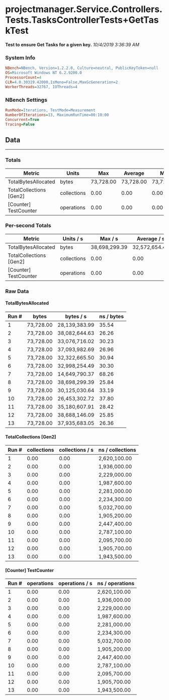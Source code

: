 ﻿# projectmanager.Service.Controllers.Tests.TasksControllerTests+GetTaskTest
__Test to ensure Get Tasks for a given key.__
_10/4/2019 3:36:39 AM_
### System Info
```ini
NBench=NBench, Version=1.2.2.0, Culture=neutral, PublicKeyToken=null
OS=Microsoft Windows NT 6.2.9200.0
ProcessorCount=4
CLR=4.0.30319.42000,IsMono=False,MaxGcGeneration=2
WorkerThreads=32767, IOThreads=4
```

### NBench Settings
```ini
RunMode=Iterations, TestMode=Measurement
NumberOfIterations=13, MaximumRunTime=00:10:00
Concurrent=True
Tracing=False
```

## Data
-------------------

### Totals
|          Metric |           Units |             Max |         Average |             Min |          StdDev |
|---------------- |---------------- |---------------- |---------------- |---------------- |---------------- |
|TotalBytesAllocated |           bytes |       73,728.00 |       73,728.00 |       73,728.00 |            0.00 |
|TotalCollections [Gen2] |     collections |            0.00 |            0.00 |            0.00 |            0.00 |
|[Counter] TestCounter |      operations |            0.00 |            0.00 |            0.00 |            0.00 |

### Per-second Totals
|          Metric |       Units / s |         Max / s |     Average / s |         Min / s |      StdDev / s |
|---------------- |---------------- |---------------- |---------------- |---------------- |---------------- |
|TotalBytesAllocated |           bytes |   38,698,299.39 |   32,572,654.42 |   14,649,790.37 |    6,746,027.48 |
|TotalCollections [Gen2] |     collections |            0.00 |            0.00 |            0.00 |            0.00 |
|[Counter] TestCounter |      operations |            0.00 |            0.00 |            0.00 |            0.00 |

### Raw Data
#### TotalBytesAllocated
|           Run # |           bytes |       bytes / s |      ns / bytes |
|---------------- |---------------- |---------------- |---------------- |
|               1 |       73,728.00 |   28,139,383.99 |           35.54 |
|               2 |       73,728.00 |   38,082,644.63 |           26.26 |
|               3 |       73,728.00 |   33,076,716.02 |           30.23 |
|               4 |       73,728.00 |   37,093,982.69 |           26.96 |
|               5 |       73,728.00 |   32,322,665.50 |           30.94 |
|               6 |       73,728.00 |   32,998,254.49 |           30.30 |
|               7 |       73,728.00 |   14,649,790.37 |           68.26 |
|               8 |       73,728.00 |   38,698,299.39 |           25.84 |
|               9 |       73,728.00 |   30,125,030.64 |           33.19 |
|              10 |       73,728.00 |   26,453,302.72 |           37.80 |
|              11 |       73,728.00 |   35,180,607.91 |           28.42 |
|              12 |       73,728.00 |   38,688,146.09 |           25.85 |
|              13 |       73,728.00 |   37,935,683.05 |           26.36 |

#### TotalCollections [Gen2]
|           Run # |     collections | collections / s |ns / collections |
|---------------- |---------------- |---------------- |---------------- |
|               1 |            0.00 |            0.00 |    2,620,100.00 |
|               2 |            0.00 |            0.00 |    1,936,000.00 |
|               3 |            0.00 |            0.00 |    2,229,000.00 |
|               4 |            0.00 |            0.00 |    1,987,600.00 |
|               5 |            0.00 |            0.00 |    2,281,000.00 |
|               6 |            0.00 |            0.00 |    2,234,300.00 |
|               7 |            0.00 |            0.00 |    5,032,700.00 |
|               8 |            0.00 |            0.00 |    1,905,200.00 |
|               9 |            0.00 |            0.00 |    2,447,400.00 |
|              10 |            0.00 |            0.00 |    2,787,100.00 |
|              11 |            0.00 |            0.00 |    2,095,700.00 |
|              12 |            0.00 |            0.00 |    1,905,700.00 |
|              13 |            0.00 |            0.00 |    1,943,500.00 |

#### [Counter] TestCounter
|           Run # |      operations |  operations / s | ns / operations |
|---------------- |---------------- |---------------- |---------------- |
|               1 |            0.00 |            0.00 |    2,620,100.00 |
|               2 |            0.00 |            0.00 |    1,936,000.00 |
|               3 |            0.00 |            0.00 |    2,229,000.00 |
|               4 |            0.00 |            0.00 |    1,987,600.00 |
|               5 |            0.00 |            0.00 |    2,281,000.00 |
|               6 |            0.00 |            0.00 |    2,234,300.00 |
|               7 |            0.00 |            0.00 |    5,032,700.00 |
|               8 |            0.00 |            0.00 |    1,905,200.00 |
|               9 |            0.00 |            0.00 |    2,447,400.00 |
|              10 |            0.00 |            0.00 |    2,787,100.00 |
|              11 |            0.00 |            0.00 |    2,095,700.00 |
|              12 |            0.00 |            0.00 |    1,905,700.00 |
|              13 |            0.00 |            0.00 |    1,943,500.00 |


